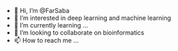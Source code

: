 - 👋 Hi, I’m @FarSaba
- 👀 I’m interested in deep learning  and machine learning
- 🌱 I’m currently learning ...
- 💞️ I’m looking to collaborate on bioinformatics
- 📫 How to reach me ...

<!---
FarSaba/FarSaba is a ✨ special ✨ repository because its `README.md` (this file) appears on your GitHub profile.
You can click the Preview link to take a look at your changes.
--->
